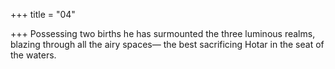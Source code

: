 +++
title = "04"

+++
Possessing two births he has surmounted the three luminous realms,  blazing through all the airy spaces—
the best sacrificing Hotar in the seat of the waters.